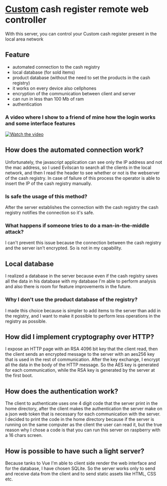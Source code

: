 # [Custom](https://www.custom.biz/it_IT/prodotti/registratori-di-cassa) cash register remote web controller
With this server, you can control your Custom cash register present in the local area network
## Feature
* automated connection to the cash registry
* local database (for sold items)
* product database (without the need to set the products in the cash registry)
* it works on every device also cellphones
* encryption of the communication between client and server
* can run in less than 100 Mb of ram
* authentication
### A video where I show to a friend of mine how the login works and some interface features
[![Watch the video](https://lh3.googleusercontent.com/FaF4OsCMVmLWXKnugf77A7-u4ry_9ky7wxZ7Lnj43Nz5OHYJiJNrk4zeAQFBgSqjUDMObkpqupU7_P6uGMXPiCPZMwBdS_aZTdVhwFQMfpoVx7LSKpaoEKA7x_r7t3knAtW7APhODpk=w2400)](https://youtu.be/6WhPjRy67tg)
## How does the automated connection work?
Unfortunately, the javascript application can see only the IP address and not the mac address, so I used Evilscan to search all the clients in the local network, and then I read the header to see whether or not is the webserver of the cash registry. In case of failure of this process the operator is able to insert the IP of the cash registry manually.
### Is safe the usage of this method?
After the server establishes the connection with the cash registry the cash registry notifies the connection so it's safe.
### What happens if someone tries to do a man-in-the-middle attack?
I can't prevent this issue because the connection between the cash registry and the server isn't encrypted. So is not in my capability.
## Local database
I realized a database in the server because even if the cash registry saves all the data in his database with my database I'm able to perform analysis and also there is room for feature improvements in the future.
### Why I don't use the product database of the registry?
I made this choice because is simpler to add items to the server than add in the registry, and I want to make it possible to perform less operations in the registry as possible.
## How did I implement cryptography over HTTP?
I expose an HTTP page with an RSA 4096 bit key that the client read, then the client sends an encrypted message to the server with an aes256 key that is used in the rest of communication. After the key exchange, I encrypt all the data in the body of the HTTP message. So the AES key is generated for each communication, while the RSA key is generated by the server at the first boot.
## How does the authentication work?
The client to authenticate uses one 4 digit code that the server print in the home directory, after the client makes the authentication the server make on a json web token that is necessary for each communication with the server. I decided to print the code in the home directory because if the server is running on the same computer as the client the user can read it, but the true reason why I chose a code is that you can run this server on raspberry with a 16 chars screen.
## How is possible to have such a light server?
Because tanks to Vue I'm able to client side render the web interface and for the database, I have chosen SQLite. So the server works only to send and receive data from the client and to send static assets like HTML, CSS etc.